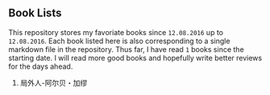## Book Lists

This repository stores my favoriate books since `12.08.2016` up to `12.08.2016`. Each book listed here is also corresponding to a single markdown file in the repository. Thus far, I have read `1` books since the starting date. I will read more good books and hopefully write better reviews for the days ahead. 

1. 局外人-阿尔贝・加缪
